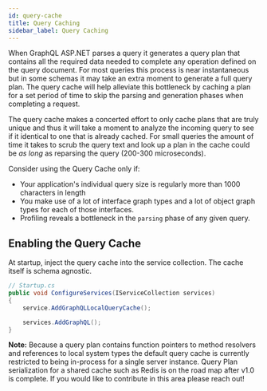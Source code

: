```yaml
---
id: query-cache
title: Query Caching
sidebar_label: Query Caching
---
```


When GraphQL ASP.NET parses a query it generates a query plan that contains all the required data needed to complete any operation defined on the query document. For most queries this process is near instantaneous but in some schemas it may take an extra moment to generate a full query plan. The query cache will help alleviate this bottleneck by caching a plan for a set period of time to skip the parsing and generation phases when completing a request.

The query cache makes a concerted effort to only cache plans that are truly unique and thus it will take a moment to analyze the incoming query to see if it identical to one that is already cached. For small queries the amount of time it takes to scrub the query text and look up a plan in the cache could be _as long_ as reparsing the query (200-300 microseconds).

Consider using the Query Cache only if:

-   Your application's individual query size is regularly more than 1000 characters in length
-   You make use of a lot of interface graph types and a lot of object graph types for each of those interfaces.
-   Profiling reveals a bottleneck in the `parsing` phase of any given query.

## Enabling the Query Cache

At startup, inject the query cache into the service collection. The cache itself is schema agnostic.

```csharp
// Startup.cs
public void ConfigureServices(IServiceCollection services)
{
    service.AddGraphQLLocalQueryCache();

    services.AddGraphQL();
}
```

**Note:** Because a query plan contains function pointers to method resolvers and references to local system types the default query cache is currently restricted to being in-process for a single server instance. Query Plan serialization for a shared cache such as Redis is on the road map after v1.0 is complete. If you would like to contribute in this area please reach out!
